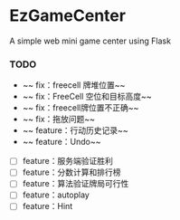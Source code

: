 # EzGameCenter

A simple web mini game center using Flask


### TODO

* ~~ fix：freecell 牌堆位置~~
* ~~ fix：FreeCell 空位和目标高度~~
* ~~ fix：freecell牌位置不正确~~
* ~~ fix：拖放问题~~
* ~~ feature：行动历史记录~~
* ~~ feature：Undo~~
* [ ] feature：服务端验证胜利
* [ ] feature：分数计算和排行榜
* [ ] feature：算法验证牌局可行性
* [ ] feature：autoplay
* [ ] feature：Hint
